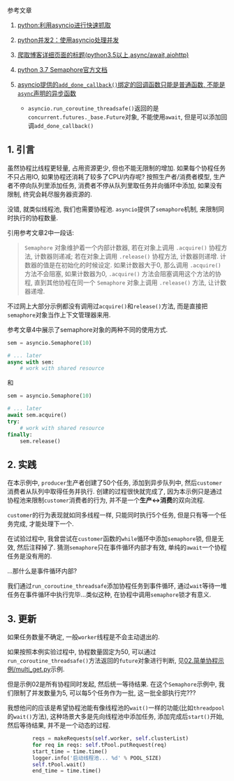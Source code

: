 参考文章

1. [python:利用asyncio进行快速抓取](https://blog.csdn.net/jb19900111/article/details/22692231)

2. [python并发2：使用asyncio处理并发](http://blog.gusibi.com/post/python-asyncio/)

3. [爬取博客详细页面的标题(python3.5以上,async/await,aiohttp)](https://blog.csdn.net/u013055678/article/details/54172693)

4. [python 3.7 Semaphore官方文档](https://docs.python.org/3/library/asyncio-sync.html?highlight=semaphore#semaphore)

5. [asyncio提供的`add_done_callback()`绑定的回调函数只能是普通函数, 不能是`async`声明的异步函数](https://testerhome.com/articles/19703)
    - `asyncio.run_coroutine_threadsafe()`返回的是`concurrent.futures._base.Future`对象, 不能使用`await`, 但是可以添加回调`add_done_callback()`

## 1. 引言

虽然协程比线程更轻量, 占用资源更少, 但也不能无限制的增加. 如果每个协程任务不只占用IO, 如果协程还消耗了较多了CPU/内存呢? 按照生产者/消费者模型, 生产者不停向队列里添加任务, 消费者不停从队列里取任务并向循环中添加, 如果没有限制, 终究会耗尽服务器资源的.

没错, 就类似线程池, 我们也需要协程池. `asyncio`提供了`semaphore`机制, 来限制同时执行的协程数量.

引用参考文章2中一段话:

> `Semaphore` 对象维护着一个内部计数器, 若在对象上调用 `.acquire()` 协程方法, 计数器则递减; 若在对象上调用 `.release()` 协程方法, 计数器则递增. 计数器的值是在初始化的时候设定.  如果计数器大于0, 那么调用 `.acquire()` 方法不会阻塞, 如果计数器为0, `.acquire()` 方法会阻塞调用这个方法的协程, 直到其他协程在同一个 `Semaphore` 对象上调用 `.release()` 方法, 让计数器递增. 

不过网上大部分示例都没有调用过`acquire()`和`release()`方法, 而是直接把`semaphore`对象当作上下文管理器来用.

参考文章4中展示了semaphore对象的两种不同的使用方式.

```py
sem = asyncio.Semaphore(10)

# ... later
async with sem:
    # work with shared resource
```

和

```py
sem = asyncio.Semaphore(10)

# ... later
await sem.acquire()
try:
    # work with shared resource
finally:
    sem.release()
```

## 2. 实践

在本示例中, `producer`生产者创建了50个任务, 添加到异步队列中, 然后`customer`消费者从队列中取得任务并执行. 创建的过程很快就完成了, 因为本示例只是通过协程池来限制`customer`消费者的行为, 并不是一个**生产<->消费**的双向流程.

`customer`的行为表现就如同多线程一样, 只能同时执行5个任务, 但是只有等一个任务完成, 才能处理下一个.

在试验过程中, 我曾尝试在`customer`函数的`while`循环中添加`semaphore`锁, 但是无效, 然后注释掉了. 猜测`semaphore`只在事件循环内部才有效, 单纯的`await`一个协程任务是没有用的.

...那什么是事件循环内部?

我们通过`run_coroutine_threadsafe`添加协程任务到事件循环, 通过`wait`等待一堆任务在事件循环中执行完毕...类似这种, 在协程中调用`semaphore`锁才有意义.

## 3. 更新

如果任务数量不确定, 一般`worker`线程是不会主动退出的. 

如果按照本例实验过程中, 协程数量固定为50, 可以通过`run_coroutine_threadsafe()`方法返回的`future`对象进行判断, 见[02.简单协程示例/multi_get.py]()示例.

但是示例02是所有协程同时发起, 然后统一等待结果. 在这个`Semaphore`示例中, 我们限制了并发数量为5, 可以每5个任务作为一批, 这一批全部执行完???

我想他问的应该是希望协程池能有像线程池的`wait()`一样的功能(比如`threadpool`的`wait()`方法), 这种场景大多是先向线程池中添加任务, 添加完成后`start()`开始, 然后等待结果, 并不是一个动态的过程.

```py
        reqs = makeRequests(self.worker, self.clusterList)
        for req in reqs: self.tPool.putRequest(req)
        start_time = time.time()
        logger.info('启动线程池... %d' % POOL_SIZE)
        self.tPool.wait()
        end_time = time.time()
```


